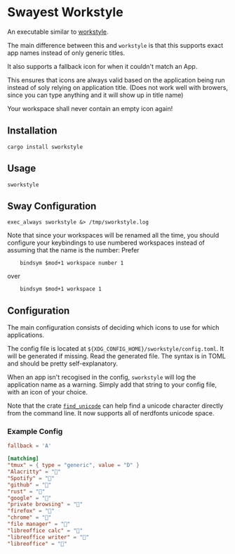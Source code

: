 # Swayest Workstyle

An executable similar to [workstyle](https://github.com/pierrechevalier83/workstyle).

The main difference between this and `workstyle` is that this supports exact app names instead of only generic titles.

It also supports a fallback icon for when it couldn't match an App.

This ensures that icons are always valid based on the application being run instead of soly relying on application title. (Does not work well with browers, since you can type anything and it will show up in title name)

Your workspace shall never contain an empty icon again!

## Installation

```
cargo install sworkstyle
```

## Usage

```
sworkstyle
```

## Sway Configuration

```
exec_always sworkstyle &> /tmp/sworkstyle.log
```

Note that since your workspaces will be renamed all the time, you should configure your keybindings to use numbered workspaces instead of assuming that the name is the number:
Prefer

```
    bindsym $mod+1 workspace number 1
```

over

```
    bindsym $mod+1 workspace 1
```

## Configuration

The main configuration consists of deciding which icons to use for which applications.

The config file is located at `${XDG_CONFIG_HOME}/sworkstyle/config.toml`. It will be generated if missing. Read the generated file. The syntax is in TOML and should be pretty self-explanatory.

When an app isn't recogised in the config, `sworkstyle` will log the application name as a warning.
Simply add that string to your config file, with an icon of your choice.

Note that the crate [`find_unicode`](https://github.com/pierrechevalier83/find_unicode/) can help find a unicode character directly from the command line. It now supports all of nerdfonts unicode space.

### Example Config
```toml
fallback = 'A'

[matching]
"tmux" = { type = "generic", value = "D" }
"Alacritty" = ""
"Spotify" = ""
"github" = ""
"rust" = ""
"google" = ""
"private browsing" = ""
"firefox" = ""
"chrome" = ""
"file manager" = ""
"libreoffice calc" = ""
"libreoffice writer" = ""
"libreoffice" = ""
```
